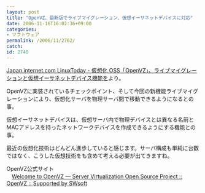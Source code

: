 ```yaml
---
layout: post
title: "OpenVZ、最新版でライブマイグレーション、仮想イーサネットデバイスに対応"
date: 2006-11-16T16:02:36+09:00
categories:
- ソフトウェア
permalink: /2006/11/2762/
catch: 
id: 2740
---
```

[Japan.internet.com LinuxToday - 仮想化 OSS「OpenVZ」、ライブマイグレーションと仮想イーサネットデバイス機能を](http://japan.internet.com/linuxtoday/20061115/4.html)より。

OpenVZに実装されているチェックポイント、そして今回の新機能ライブマイグレーションにより、仮想化サーバを物理サーバ間で移動できるようになるとの事。

仮想イーサネットデバイスは、仮想サーバ内で物理デバイスとは異なる名前とMACアドレスを持ったネットワークデバイスを作成できるようにする機能との事。

最近の仮想化技術はどんどん進歩していると感じます。サーバ構成も単純に台数ではなく、こうした仮想技術をも含めて考える必要が出てきますね。

OpenVZ公式サイト  
　[Welcome to OpenVZ — Server Virtualization Open Source Project :: OpenVZ :: Supported by SWsoft](http://openvz.org/)

